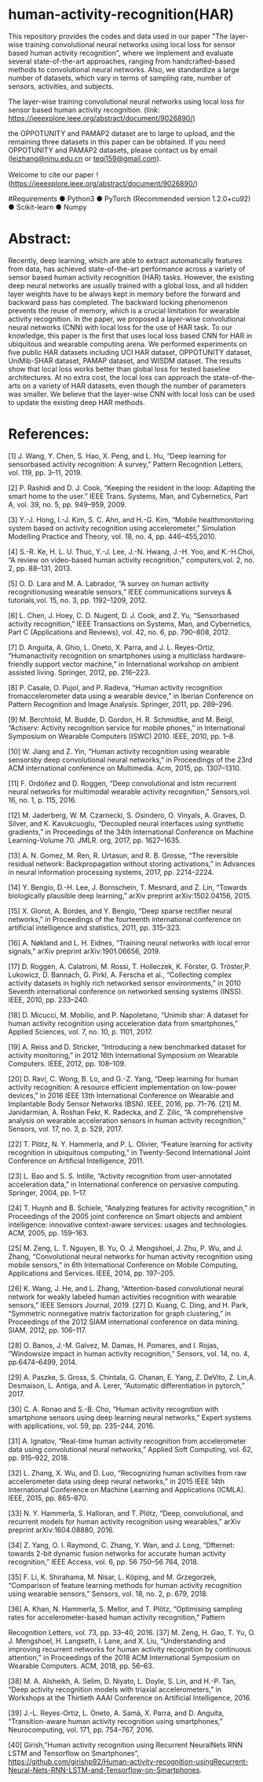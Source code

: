 # human-activity-recognition(HAR)
This repository provides the codes and data used in our paper "The layer-wise training convolutional neural
networks using local loss for sensor based human activity recognition", where we implement and evaluate several state-of-the-art approaches, ranging from handcrafted-based methods to convolutional neural networks. Also, we standardize a large number of datasets, which vary in terms of sampling rate, number of sensors, activities, and subjects.

The layer-wise training convolutional neural networks using local loss for sensor based human activity recognition.
(link: https://ieeexplore.ieee.org/abstract/document/9026890/)

the OPPOTUNITY and PAMAP2 dataset are to large to upload, and the remaining three datasets in this paper can be obtained. If you need OPPOTUNITY and PAMAP2 datasets, please contact us by email (leizhang@njnu.edu.cn or teqi159@gmail.com).

Welcome to cite our paper！(https://ieeexplore.ieee.org/abstract/document/9026890/)

#Requirements
● Python3
● PyTorch (Recommended version 1.2.0+cu92)
● Scikit-learn
● Numpy

# Abstract:
Recently, deep learning, which are able to extract automatically features from data, has achieved state-of-the-art performance across a variety of sensor based human activity recognition (HAR) tasks. However, the existing deep neural networks are usually trained with a global loss, and all hidden layer weights have to be always kept in memory before the forward and backward pass has completed. The backward locking phenomenon prevents the reuse of memory, which is a crucial limitation for wearable activity recognition. In the paper, we proposed a layer-wise convolutional neural networks (CNN) with local loss for the use of HAR task. To our knowledge, this paper is the first that uses local loss based CNN for HAR in ubiquitous and wearable computing arena. We performed experiments on five public HAR datasets including UCI HAR dataset, OPPOTUNITY dataset, UniMib-SHAR dataset, PAMAP dataset, and WISDM dataset. The results show that local loss works better than global loss for tested baseline architectures. At no extra cost, the local loss can approach the state-of-the-arts on a variety of HAR datasets, even though the number of parameters was smaller. We believe that the layer-wise CNN with local loss can be used to update the existing deep HAR methods.

# References:
[1] J. Wang, Y. Chen, S. Hao, X. Peng, and L. Hu, “Deep learning for sensorbased activity recognition: A survey,” Pattern Recognition Letters, vol. 119, pp. 3–11, 2019.

[2] P. Rashidi and D. J. Cook, “Keeping the resident in the loop: Adapting the smart home to the user.” IEEE Trans. Systems, Man, and Cybernetics, Part A, vol. 39, no. 5, pp. 949–959, 2009.

[3] Y.-J. Hong, I.-J. Kim, S. C. Ahn, and H.-G. Kim, “Mobile healthmonitoring system based on activity recognition using accelerometer,”
Simulation Modelling Practice and Theory, vol. 18, no. 4, pp. 446–455,2010.

[4] S.-R. Ke, H. L. U. Thuc, Y.-J. Lee, J.-N. Hwang, J.-H. Yoo, and K.-H.Choi, “A review on video-based human activity recognition,” computers,vol. 2, no. 2, pp. 88–131, 2013.

[5] O. D. Lara and M. A. Labrador, “A survey on human activity recognitionusing wearable sensors,” IEEE communications surveys & tutorials,vol. 15, no. 3, pp. 1192–1209, 2012.

[6] L. Chen, J. Hoey, C. D. Nugent, D. J. Cook, and Z. Yu, “Sensorbased activity recognition,” IEEE Transactions on Systems, Man, and
Cybernetics, Part C (Applications and Reviews), vol. 42, no. 6, pp. 790–808, 2012.

[7] D. Anguita, A. Ghio, L. Oneto, X. Parra, and J. L. Reyes-Ortiz, “Humanactivity recognition on smartphones using a multiclass hardware-friendly  support vector machine,” in International workshop on ambient assisted
living. Springer, 2012, pp. 216–223.

[8] P. Casale, O. Pujol, and P. Radeva, “Human activity recognition fromaccelerometer data using a wearable device,” in Iberian Conference on Pattern Recognition and Image Analysis. Springer, 2011, pp. 289–296.

[9] M. Berchtold, M. Budde, D. Gordon, H. R. Schmidtke, and M. Beigl, “Actiserv: Activity recognition service for mobile phones,” in International Symposium on Wearable Computers (ISWC) 2010. IEEE, 2010, pp. 1–8.

[10] W. Jiang and Z. Yin, “Human activity recognition using wearable sensorsby deep convolutional neural networks,” in Proceedings of the 23rd ACM international conference on Multimedia. Acm, 2015, pp. 1307–1310.

[11] F. Ordóñez and D. Roggen, “Deep convolutional and lstm recurrent neural networks for multimodal wearable activity recognition,” Sensors,vol. 16, no. 1, p. 115, 2016.

[12] M. Jaderberg, W. M. Czarnecki, S. Osindero, O. Vinyals, A. Graves, D. Silver, and K. Kavukcuoglu, “Decoupled neural interfaces using
synthetic gradients,” in Proceedings of the 34th International Conference on Machine Learning-Volume 70. JMLR. org, 2017, pp. 1627–1635.

[13] A. N. Gomez, M. Ren, R. Urtasun, and R. B. Grosse, “The reversible residual network: Backpropagation without storing activations,” in Advances in neural information processing systems, 2017, pp. 2214–2224.

[14] Y. Bengio, D.-H. Lee, J. Bornschein, T. Mesnard, and Z. Lin, “Towards biologically plausible deep learning,” arXiv preprint arXiv:1502.04156, 2015.

[15] X. Glorot, A. Bordes, and Y. Bengio, “Deep sparse rectifier neural networks,” in Proceedings of the fourteenth international conference on artificial intelligence and statistics, 2011, pp. 315–323.

[16] A. Nøkland and L. H. Eidnes, “Training neural networks with local error signals,” arXiv preprint arXiv:1901.06656, 2019.

[17] D. Roggen, A. Calatroni, M. Rossi, T. Holleczek, K. Förster, G. Tröster,P. Lukowicz, D. Bannach, G. Pirkl, A. Ferscha et al., “Collecting complex activity datasets in highly rich networked sensor environments,” in 2010 Seventh international conference on networked sensing systems (INSS). IEEE, 2010, pp. 233–240.

[18] D. Micucci, M. Mobilio, and P. Napoletano, “Unimib shar: A dataset for human activity recognition using acceleration data from smartphones,” Applied Sciences, vol. 7, no. 10, p. 1101, 2017.

[19] A. Reiss and D. Stricker, “Introducing a new benchmarked dataset for activity monitoring,” in 2012 16th International Symposium on Wearable Computers. IEEE, 2012, pp. 108–109.

[20] D. Ravi, C. Wong, B. Lo, and G.-Z. Yang, “Deep learning for human activity recognition: A resource efficient implementation on low-power devices,” in 2016 IEEE 13th International Conference on Wearable and Implantable Body Sensor Networks (BSN). IEEE, 2016, pp. 71–76.
[21] M. Janidarmian, A. Roshan Fekr, K. Radecka, and Z. Zilic, “A comprehensive analysis on wearable acceleration sensors in human activity recognition,” Sensors, vol. 17, no. 3, p. 529, 2017.

[22] T. Plötz, N. Y. Hammerla, and P. L. Olivier, “Feature learning for activity recognition in ubiquitous computing,” in Twenty-Second International Joint Conference on Artificial Intelligence, 2011.

[23] L. Bao and S. S. Intille, “Activity recognition from user-annotated acceleration data,” in International conference on pervasive computing. Springer, 2004, pp. 1–17.

[24] T. Huynh and B. Schiele, “Analyzing features for activity recognition,” in Proceedings of the 2005 joint conference on Smart objects and ambient intelligence: innovative context-aware services: usages and technologies. ACM, 2005, pp. 159–163.

[25] M. Zeng, L. T. Nguyen, B. Yu, O. J. Mengshoel, J. Zhu, P. Wu, and J. Zhang, “Convolutional neural networks for human activity recognition using mobile sensors,” in 6th International Conference on Mobile Computing, Applications and Services. IEEE, 2014, pp. 197–205.

[26] K. Wang, J. He, and L. Zhang, “Attention-based convolutional neural network for weakly labeled human activities recognition with wearable sensors,” IEEE Sensors Journal, 2019.
[27] D. Kuang, C. Ding, and H. Park, “Symmetric nonnegative matrix factorization for graph clustering,” in Proceedings of the 2012 SIAM
international conference on data mining. SIAM, 2012, pp. 106–117.

[28] O. Banos, J.-M. Galvez, M. Damas, H. Pomares, and I. Rojas, “Windowsize impact in human activity recognition,” Sensors, vol. 14, no. 4, pp.6474–6499, 2014.

[29] A. Paszke, S. Gross, S. Chintala, G. Chanan, E. Yang, Z. DeVito, Z. Lin,A. Desmaison, L. Antiga, and A. Lerer, “Automatic differentiation in pytorch,” 2017.

[30] C. A. Ronao and S.-B. Cho, “Human activity recognition with smartphone sensors using deep learning neural networks,” Expert systems with applications, vol. 59, pp. 235–244, 2016.

[31] A. Ignatov, “Real-time human activity recognition from accelerometer data using convolutional neural networks,” Applied Soft Computing, vol. 62, pp. 915–922, 2018.

[32] L. Zhang, X. Wu, and D. Luo, “Recognizing human activities from raw accelerometer data using deep neural networks,” in 2015 IEEE
14th International Conference on Machine Learning and Applications (ICMLA). IEEE, 2015, pp. 865–870.

[33] N. Y. Hammerla, S. Halloran, and T. Plötz, “Deep, convolutional, and recurrent models for human activity recognition using wearables,” arXiv preprint arXiv:1604.08880, 2016.

[34] Z. Yang, O. I. Raymond, C. Zhang, Y. Wan, and J. Long, “Dfternet: towards 2-bit dynamic fusion networks for accurate human activity
recognition,” IEEE Access, vol. 6, pp. 56 750–56 764, 2018.

[35] F. Li, K. Shirahama, M. Nisar, L. Köping, and M. Grzegorzek, “Comparison of feature learning methods for human activity recognition using wearable sensors,” Sensors, vol. 18, no. 2, p. 679, 2018.

[36] A. Khan, N. Hammerla, S. Mellor, and T. Plötz, “Optimising sampling rates for accelerometer-based human activity recognition,” Pattern

Recognition Letters, vol. 73, pp. 33–40, 2016.
[37] M. Zeng, H. Gao, T. Yu, O. J. Mengshoel, H. Langseth, I. Lane, and X. Liu, “Understanding and improving recurrent networks for human
activity recognition by continuous attention,” in Proceedings of the 2018 ACM International Symposium on Wearable Computers. ACM, 2018,
pp. 56–63.

[38] M. A. Alsheikh, A. Selim, D. Niyato, L. Doyle, S. Lin, and H.-P. Tan, “Deep activity recognition models with triaxial accelerometers,” in Workshops at the Thirtieth AAAI Conference on Artificial Intelligence, 2016.

[39] J.-L. Reyes-Ortiz, L. Oneto, A. Samà, X. Parra, and D. Anguita, “Transition-aware human activity recognition using smartphones,” Neurocomputing, vol. 171, pp. 754–767, 2016.

[40] Girish,”Human activity recognition using Recurrent NeuralNets RNN LSTM and Tensorflow on Smartphones”, https://github.com/girishp92/Human-activity-recognition-usingRecurrent-Neural-Nets-RNN-LSTM-and-Tensorflow-on-Smartphones.
